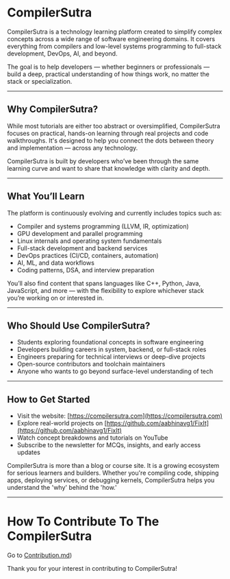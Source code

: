 # CompilerSutra

CompilerSutra is a technology learning platform created to simplify complex concepts across a wide range of software engineering domains. It covers everything from compilers and low-level systems programming to full-stack development, DevOps, AI, and beyond.

The goal is to help developers — whether beginners or professionals — build a deep, practical understanding of how things work, no matter the stack or specialization.

---

## Why CompilerSutra?

While most tutorials are either too abstract or oversimplified, CompilerSutra focuses on practical, hands-on learning through real projects and code walkthroughs. It's designed to help you connect the dots between theory and implementation — across any technology.

CompilerSutra is built by developers who’ve been through the same learning curve and want to share that knowledge with clarity and depth.

---

## What You’ll Learn

The platform is continuously evolving and currently includes topics such as:

* Compiler and systems programming (LLVM, IR, optimization)
* GPU development and parallel programming
* Linux internals and operating system fundamentals
* Full-stack development and backend services
* DevOps practices (CI/CD, containers, automation)
* AI, ML, and data workflows
* Coding patterns, DSA, and interview preparation

You’ll also find content that spans languages like C++, Python, Java, JavaScript, and more — with the flexibility to explore whichever stack you’re working on or interested in.

---

## Who Should Use CompilerSutra?

* Students exploring foundational concepts in software engineering
* Developers building careers in system, backend, or full-stack roles
* Engineers preparing for technical interviews or deep-dive projects
* Open-source contributors and toolchain maintainers
* Anyone who wants to go beyond surface-level understanding of tech

---

## How to Get Started

* Visit the website: [https://compilersutra.com](https://compilersutra.com)
* Explore real-world projects on [https://github.com/aabhinavg1/FixIt](https://github.com/aabhinavg1/FixIt)
* Watch concept breakdowns and tutorials on YouTube
* Subscribe to the newsletter for MCQs, insights, and early access updates

CompilerSutra is more than a blog or course site. It is a growing ecosystem for serious learners and builders. Whether you're compiling code, shipping apps, deploying services, or debugging kernels, CompilerSutra helps you understand the 'why' behind the 'how.'

---

# How To Contribute To The CompilerSutra

Go to [Contribution.md](https://github.com/aabhinavg1/FixIt/blob/main/Contribution.md))

Thank you for your interest in contributing to CompilerSutra!
